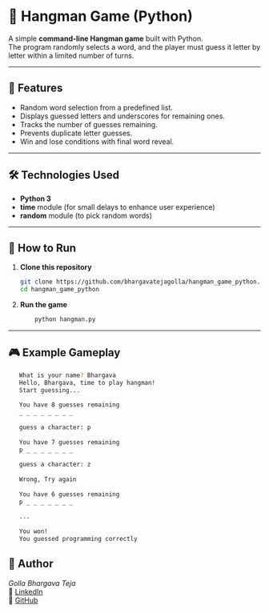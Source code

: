 # 🎯 Hangman Game (Python)

A simple **command-line Hangman game** built with Python.  
The program randomly selects a word, and the player must guess it letter by letter within a limited number of turns.

---

## 📌 Features
- Random word selection from a predefined list.
- Displays guessed letters and underscores for remaining ones.
- Tracks the number of guesses remaining.
- Prevents duplicate letter guesses.
- Win and lose conditions with final word reveal.

---

## 🛠️ Technologies Used
- **Python 3**
- **time** module (for small delays to enhance user experience)
- **random** module (to pick random words)

---

## 🚀 How to Run
1. **Clone this repository**
   ```bash
   git clone https://github.com/bhargavatejagolla/hangman_game_python.git
   cd hangman_game_python
2. **Run the game**
   ```bash
       python hangman.py
    ```
-------
##  🎮 Example Gameplay
   ```bash
      What is your name? Bhargava
      Hello, Bhargava, time to play hangman!
      Start guessing...
      
      You have 8 guesses remaining
      _ _ _ _ _ _ _ _ 
      
      guess a character: p
      
      You have 7 guesses remaining
      p _ _ _ _ _ _ _ 
      
      guess a character: z
      
      Wrong, Try again
      
      You have 6 guesses remaining
      p _ _ _ _ _ _ _ 
      
      ...
      
      You won!
      You guessed programming correctly
```
## 👤 Author
  *Golla Bhargava Teja*  
🔗 [LinkedIn](https://www.linkedin.com/in/golla-bhargava-teja/)  
🔗 [GitHub](https://github.com/bhargavatejagolla)


